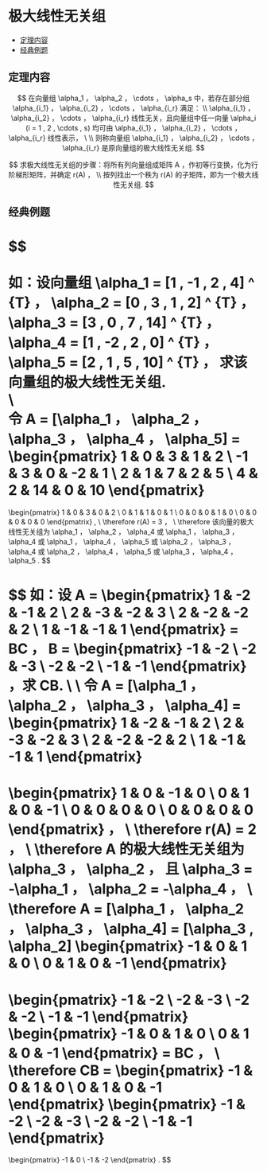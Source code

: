# 极大线性无关组

* [定理内容](#定理内容)
* [经典例题](#经典例题)

## 定理内容

$$
在向量组 \alpha_1 ， \alpha_2 ， \cdots ， \alpha_s 中，若存在部分组 \alpha_{i_1} ， \alpha_{i_2} ， \cdots ， \alpha_{i_r} 满足：
\\
\alpha_{i_1} ， \alpha_{i_2} ， \cdots ， \alpha_{i_r} 线性无关，且向量组中任一向量 \alpha_i (i = 1 , 2 , \cdots , s) 均可由 \alpha_{i_1} ， \alpha_{i_2} ， \cdots ， \alpha_{i_r} 线性表示，
\
\\
则称向量组 \alpha_{i_1} ， \alpha_{i_2} ， \cdots ， \alpha_{i_r} 是原向量组的极大线性无关组.
$$

$$
求极大线性无关组的步骤：将所有列向量组成矩阵 A ，作初等行变换，化为行阶梯形矩阵，并确定 r(A) ，
\\
按列找出一个秩为 r(A) 的子矩阵，即为一个极大线性无关组.
$$

## 经典例题

$$
\
\
如：设向量组 \alpha_1 = [1 , -1 , 2 , 4] ^ {T} ， \alpha_2 = [0 , 3 , 1 , 2] ^ {T} ， \alpha_3 = [3 , 0 , 7 , 14] ^ {T} ， \alpha_4 = [1 , -2 , 2 , 0] ^ {T} ， \alpha_5 = [2 , 1 , 5 , 10] ^ {T} ， 求该向量组的极大线性无关组.
\
\\
\
令 A = [\alpha_1 ， \alpha_2 ， \alpha_3 ， \alpha_4 ， \alpha_5] =
\begin{pmatrix}
1 & 0 & 3 & 1 & 2 \\
-1 & 3 & 0 & -2 & 1 \\
2 & 1 & 7 & 2 & 5 \\
4 & 2 & 14 & 0 & 10
\end{pmatrix}
=
\begin{pmatrix}
1 & 0 & 3 & 0 & 2 \\
0 & 1 & 1 & 0 & 1 \\
0 & 0 & 0 & 1 & 0 \\
0 & 0 & 0 & 0 & 0
\end{pmatrix} ,
\\
\therefore r(A) = 3 ，
\\
\therefore 该向量的极大线性无关组为 \alpha_1 ， \alpha_2 ， \alpha_4 或 \alpha_1 ， \alpha_3 ， \alpha_4 或 \alpha_1 ， \alpha_4 ， \alpha_5 或 \alpha_2 ， \alpha_3 ， \alpha_4 或 \alpha_2 ， \alpha_4 ， \alpha_5 或 \alpha_3 ， \alpha_4 ， \alpha_5 .
$$

$$
如：设 A =
\begin{pmatrix}
1 & -2 & -1 & 2 \\
2 & -3 & -2 & 3 \\
2 & -2 & -2 & 2 \\
1 & -1 & -1 & 1
\end{pmatrix}
= BC ， B =
\begin{pmatrix}
-1 & -2 \\
-2 & -3 \\
-2 & -2 \\
-1 & -1
\end{pmatrix}
，求 CB.
\\
\\
令 A = [\alpha_1 ， \alpha_2 ， \alpha_3 ， \alpha_4] =
\begin{pmatrix}
1 & -2 & -1 & 2 \\
2 & -3 & -2 & 3 \\
2 & -2 & -2 & 2 \\
1 & -1 & -1 & 1
\end{pmatrix}
=
\begin{pmatrix}
1 & 0 & -1 & 0 \\
0 & 1 & 0 & -1 \\
0 & 0 & 0 & 0 \\
0 & 0 & 0 & 0
\end{pmatrix} ，
\\
\therefore r(A) = 2 ，
\\
\therefore A 的极大线性无关组为 \alpha_3 ， \alpha_2 ， 且 \alpha_3 = -\alpha_1 ， \alpha_2 = -\alpha_4 ，
\\
\therefore A = [\alpha_1 ， \alpha_2 ， \alpha_3 ， \alpha_4] = [\alpha_3 , \alpha_2]
\begin{pmatrix}
-1 & 0 & 1 & 0 \\
0 & 1 & 0 & -1 
\end{pmatrix}
=
\begin{pmatrix}
-1 & -2 \\
-2 & -3 \\
-2 & -2 \\
-1 & -1
\end{pmatrix}
\begin{pmatrix}
-1 & 0 & 1 & 0 \\
0 & 1 & 0 & -1 
\end{pmatrix}
= BC ，
\\
\therefore CB =
\begin{pmatrix}
-1 & 0 & 1 & 0 \\
0 & 1 & 0 & -1 
\end{pmatrix}
\begin{pmatrix}
-1 & -2 \\
-2 & -3 \\
-2 & -2 \\
-1 & -1
\end{pmatrix}
=
\begin{pmatrix}
-1 & 0 \\
-1 & -2
\end{pmatrix} .
$$



